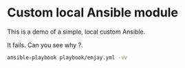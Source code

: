 # Custom local Ansible module

This is a demo of a simple, local custom Ansible.

It fails. Can you see why ?.

```bash
ansible-playbook playbook/emjay.yml -vv
```


